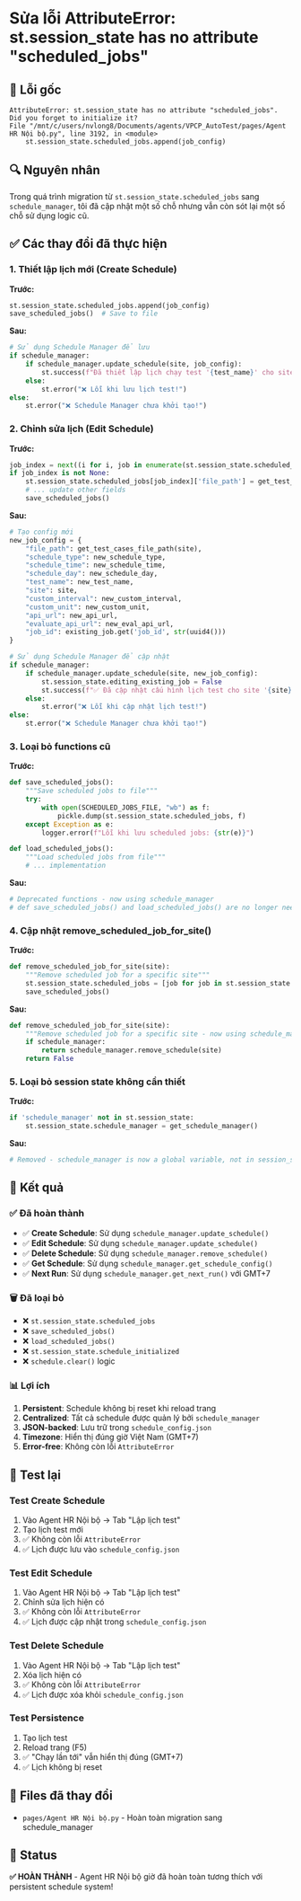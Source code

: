 # Sửa lỗi AttributeError: st.session_state has no attribute "scheduled_jobs"

## 🐛 Lỗi gốc
```
AttributeError: st.session_state has no attribute "scheduled_jobs". Did you forget to initialize it?
File "/mnt/c/users/nvlong8/Documents/agents/VPCP_AutoTest/pages/Agent HR Nội bộ.py", line 3192, in <module>
    st.session_state.scheduled_jobs.append(job_config)
```

## 🔍 Nguyên nhân
Trong quá trình migration từ `st.session_state.scheduled_jobs` sang `schedule_manager`, tôi đã cập nhật một số chỗ nhưng vẫn còn sót lại một số chỗ sử dụng logic cũ.

## ✅ Các thay đổi đã thực hiện

### 1. **Thiết lập lịch mới** (Create Schedule)
**Trước:**
```python
st.session_state.scheduled_jobs.append(job_config)
save_scheduled_jobs()  # Save to file
```

**Sau:**
```python
# Sử dụng Schedule Manager để lưu
if schedule_manager:
    if schedule_manager.update_schedule(site, job_config):
        st.success(f"Đã thiết lập lịch chạy test '{test_name}' cho site '{site}'.")
    else:
        st.error("❌ Lỗi khi lưu lịch test!")
else:
    st.error("❌ Schedule Manager chưa khởi tạo!")
```

### 2. **Chỉnh sửa lịch** (Edit Schedule)
**Trước:**
```python
job_index = next((i for i, job in enumerate(st.session_state.scheduled_jobs) if job['job_id'] == existing_job['job_id']), None)
if job_index is not None:
    st.session_state.scheduled_jobs[job_index]['file_path'] = get_test_cases_file_path(site)
    # ... update other fields
    save_scheduled_jobs()
```

**Sau:**
```python
# Tạo config mới
new_job_config = {
    "file_path": get_test_cases_file_path(site),
    "schedule_type": new_schedule_type,
    "schedule_time": new_schedule_time,
    "schedule_day": new_schedule_day,
    "test_name": new_test_name,
    "site": site,
    "custom_interval": new_custom_interval,
    "custom_unit": new_custom_unit,
    "api_url": new_api_url,
    "evaluate_api_url": new_eval_api_url,
    "job_id": existing_job.get('job_id', str(uuid4()))
}

# Sử dụng Schedule Manager để cập nhật
if schedule_manager:
    if schedule_manager.update_schedule(site, new_job_config):
        st.session_state.editing_existing_job = False
        st.success(f"✅ Đã cập nhật cấu hình lịch test cho site '{site}'.")
    else:
        st.error("❌ Lỗi khi cập nhật lịch test!")
else:
    st.error("❌ Schedule Manager chưa khởi tạo!")
```

### 3. **Loại bỏ functions cũ**
**Trước:**
```python
def save_scheduled_jobs():
    """Save scheduled jobs to file"""
    try:
        with open(SCHEDULED_JOBS_FILE, "wb") as f:
            pickle.dump(st.session_state.scheduled_jobs, f)
    except Exception as e:
        logger.error(f"Lỗi khi lưu scheduled jobs: {str(e)}")

def load_scheduled_jobs():
    """Load scheduled jobs from file"""
    # ... implementation
```

**Sau:**
```python
# Deprecated functions - now using schedule_manager
# def save_scheduled_jobs() and load_scheduled_jobs() are no longer needed
```

### 4. **Cập nhật remove_scheduled_job_for_site()**
**Trước:**
```python
def remove_scheduled_job_for_site(site):
    """Remove scheduled job for a specific site"""
    st.session_state.scheduled_jobs = [job for job in st.session_state.scheduled_jobs if job.get('site') != site]
    save_scheduled_jobs()
```

**Sau:**
```python
def remove_scheduled_job_for_site(site):
    """Remove scheduled job for a specific site - now using schedule_manager"""
    if schedule_manager:
        return schedule_manager.remove_schedule(site)
    return False
```

### 5. **Loại bỏ session state không cần thiết**
**Trước:**
```python
if 'schedule_manager' not in st.session_state:
    st.session_state.schedule_manager = get_schedule_manager()
```

**Sau:**
```python
# Removed - schedule_manager is now a global variable, not in session_state
```

## 🎯 Kết quả

### ✅ Đã hoàn thành
- ✅ **Create Schedule**: Sử dụng `schedule_manager.update_schedule()`
- ✅ **Edit Schedule**: Sử dụng `schedule_manager.update_schedule()`
- ✅ **Delete Schedule**: Sử dụng `schedule_manager.remove_schedule()`
- ✅ **Get Schedule**: Sử dụng `schedule_manager.get_schedule_config()`
- ✅ **Next Run**: Sử dụng `schedule_manager.get_next_run()` với GMT+7

### 🗑️ Đã loại bỏ
- ❌ `st.session_state.scheduled_jobs`
- ❌ `save_scheduled_jobs()`
- ❌ `load_scheduled_jobs()`
- ❌ `st.session_state.schedule_initialized`
- ❌ `schedule.clear()` logic

### 📊 Lợi ích
1. **Persistent**: Schedule không bị reset khi reload trang
2. **Centralized**: Tất cả schedule được quản lý bởi `schedule_manager`
3. **JSON-backed**: Lưu trữ trong `schedule_config.json`
4. **Timezone**: Hiển thị đúng giờ Việt Nam (GMT+7)
5. **Error-free**: Không còn lỗi `AttributeError`

## 🧪 Test lại

### Test Create Schedule
1. Vào Agent HR Nội bộ → Tab "Lập lịch test"
2. Tạo lịch test mới
3. ✅ Không còn lỗi `AttributeError`
4. ✅ Lịch được lưu vào `schedule_config.json`

### Test Edit Schedule
1. Vào Agent HR Nội bộ → Tab "Lập lịch test"
2. Chỉnh sửa lịch hiện có
3. ✅ Không còn lỗi `AttributeError`
4. ✅ Lịch được cập nhật trong `schedule_config.json`

### Test Delete Schedule
1. Vào Agent HR Nội bộ → Tab "Lập lịch test"
2. Xóa lịch hiện có
3. ✅ Không còn lỗi `AttributeError`
4. ✅ Lịch được xóa khỏi `schedule_config.json`

### Test Persistence
1. Tạo lịch test
2. Reload trang (F5)
3. ✅ "Chạy lần tới" vẫn hiển thị đúng (GMT+7)
4. ✅ Lịch không bị reset

## 📝 Files đã thay đổi
- `pages/Agent HR Nội bộ.py` - Hoàn toàn migration sang schedule_manager

## 🚀 Status
**✅ HOÀN THÀNH** - Agent HR Nội bộ giờ đã hoàn toàn tương thích với persistent schedule system!

